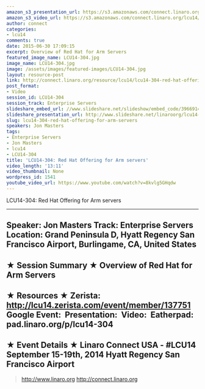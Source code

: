 ```yaml
---
amazon_s3_presentation_url: https://s3.amazonaws.com/connect.linaro.org/hkg15/Videos/09-17-Wednesday/LCU14-304.pdf
amazon_s3_video_url: https://s3.amazonaws.com/connect.linaro.org/lcu14/videos/09-17-Wednesday/LCU14-304-+Red+Hat+Offering+for+Arm+servers.mp4
author: connect
categories:
- lcu14
comments: true
date: 2015-06-30 17:09:15
excerpt: Overview of Red Hat for Arm Servers
featured_image_name: LCU14-304.jpg
image_name: LCU14-304.jpg
image: /assets/images/featured-images/LCU14-304.jpg
layout: resource-post
link: http://connect.linaro.org/resource/lcu14/lcu14-304-red-hat-offering-for-arm-servers/
post_format:
- Video
session_id: LCU14-304
session_track: Enterprise Servers
slideshare_embed_url: //www.slideshare.net/slideshow/embed_code/39669148
slideshare_presentation_url: http://www.slideshare.net/linaroorg/lcu14-304-linaro-connectusa2014
slug: lcu14-304-red-hat-offering-for-arm-servers
speakers: Jon Masters
tags:
- Enterprise Servers
- Jon Masters
- lcu14
- LCU14-304
title: 'LCU14-304: Red Hat Offering for Arm servers'
video_length: '13:11'
video_thumbnail: None
wordpress_id: 1541
youtube_video_url: https://www.youtube.com/watch?v=8kvlg5GHqdw
---
```


LCU14-304: Red Hat Offering for Arm servers

---------------------------------------------------

Speaker: Jon Masters
Track: Enterprise Servers
Location: Grand Peninsula D, Hyatt Regency San Francisco Airport, Burlingame, CA, United States
---------------------------------------------------

★ Session Summary ★
Overview of Red Hat for Arm Servers
---------------------------------------------------

★ Resources ★
Zerista: http://lcu14.zerista.com/event/member/137751
Google Event: 
Presentation: 
Video: 
Eatherpad: pad.linaro.org/p/lcu14-304
---------------------------------------------------

★ Event Details ★
Linaro Connect USA - #LCU14
September 15-19th, 2014
Hyatt Regency San Francisco Airport
---------------------------------------------------

> http://www.linaro.org
> http://connect.linaro.org
